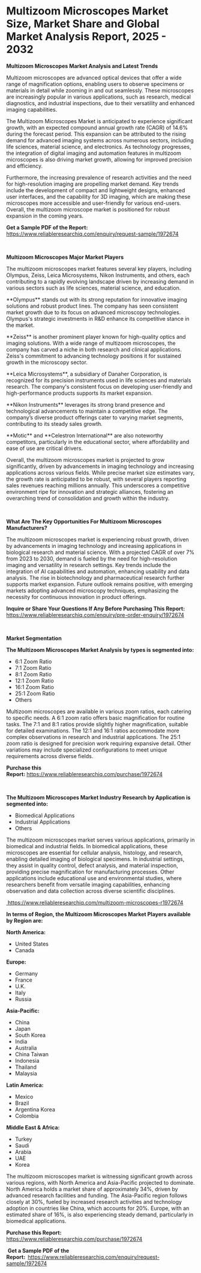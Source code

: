 <p><h1>Multizoom Microscopes Market Size, Market Share and Global Market Analysis Report, 2025 - 2032</h1></p><p><strong>Multizoom Microscopes Market Analysis and Latest Trends</strong></p>
<p><p>Multizoom microscopes are advanced optical devices that offer a wide range of magnification options, enabling users to observe specimens or materials in detail while zooming in and out seamlessly. These microscopes are increasingly popular in various applications, such as research, medical diagnostics, and industrial inspections, due to their versatility and enhanced imaging capabilities.</p><p>The Multizoom Microscopes Market is anticipated to experience significant growth, with an expected compound annual growth rate (CAGR) of 14.6% during the forecast period. This expansion can be attributed to the rising demand for advanced imaging systems across numerous sectors, including life sciences, material science, and electronics. As technology progresses, the integration of digital imaging and automation features in multizoom microscopes is also driving market growth, allowing for improved precision and efficiency.</p><p>Furthermore, the increasing prevalence of research activities and the need for high-resolution imaging are propelling market demand. Key trends include the development of compact and lightweight designs, enhanced user interfaces, and the capability for 3D imaging, which are making these microscopes more accessible and user-friendly for various end-users. Overall, the multizoom microscope market is positioned for robust expansion in the coming years.</p></p>
<p><strong>Get a Sample PDF of the Report:&nbsp;</strong> <a href="https://www.reliableresearchiq.com/enquiry/request-sample/1972674?utm_campaign=2291&utm_medium=2&utm_source=Github&utm_content=ia&utm_term=12042025&utm_id=multizoom-microscopes">https://www.reliableresearchiq.com/enquiry/request-sample/1972674</a></p>
<p>&nbsp;</p>
<p><strong>Multizoom Microscopes Major Market Players</strong></p>
<p><p>The multizoom microscopes market features several key players, including Olympus, Zeiss, Leica Microsystems, Nikon Instruments, and others, each contributing to a rapidly evolving landscape driven by increasing demand in various sectors such as life sciences, material science, and education.</p><p>**Olympus** stands out with its strong reputation for innovative imaging solutions and robust product lines. The company has seen consistent market growth due to its focus on advanced microscopy technologies. Olympus's strategic investments in R&D enhance its competitive stance in the market.</p><p>**Zeiss** is another prominent player known for high-quality optics and imaging solutions. With a wide range of multizoom microscopes, the company has carved a niche in both research and clinical applications. Zeiss's commitment to advancing technology positions it for sustained growth in the microscopy sector.</p><p>**Leica Microsystems**, a subsidiary of Danaher Corporation, is recognized for its precision instruments used in life sciences and materials research. The company's consistent focus on developing user-friendly and high-performance products supports its market expansion. </p><p>**Nikon Instruments** leverages its strong brand presence and technological advancements to maintain a competitive edge. The company’s diverse product offerings cater to varying market segments, contributing to its steady sales growth.</p><p>**Motic** and **Celestron International** are also noteworthy competitors, particularly in the educational sector, where affordability and ease of use are critical drivers.</p><p>Overall, the multizoom microscopes market is projected to grow significantly, driven by advancements in imaging technology and increasing applications across various fields. While precise market size estimates vary, the growth rate is anticipated to be robust, with several players reporting sales revenues reaching millions annually. This underscores a competitive environment ripe for innovation and strategic alliances, fostering an overarching trend of consolidation and growth within the industry.</p></p>
<p>&nbsp;</p>
<p><strong>What Are The Key Opportunities For Multizoom Microscopes Manufacturers?</strong></p>
<p><p>The multizoom microscopes market is experiencing robust growth, driven by advancements in imaging technology and increasing applications in biological research and material science. With a projected CAGR of over 7% from 2023 to 2030, demand is fueled by the need for high-resolution imaging and versatility in research settings. Key trends include the integration of AI capabilities and automation, enhancing usability and data analysis. The rise in biotechnology and pharmaceutical research further supports market expansion. Future outlook remains positive, with emerging markets adopting advanced microscopy techniques, emphasizing the necessity for continuous innovation in product offerings.</p></p>
<p><strong>Inquire or Share Your Questions If Any Before Purchasing This Report:</strong> <a href="https://www.reliableresearchiq.com/enquiry/pre-order-enquiry/1972674?utm_campaign=2291&utm_medium=2&utm_source=Github&utm_content=ia&utm_term=12042025&utm_id=multizoom-microscopes">https://www.reliableresearchiq.com/enquiry/pre-order-enquiry/1972674</a></p>
<p>&nbsp;</p>
<p><strong>Market Segmentation</strong></p>
<p><strong>The Multizoom Microscopes Market Analysis by types is segmented into:</strong></p>
<p><ul><li>6:1 Zoom Ratio</li><li>7:1 Zoom Ratio</li><li>8:1 Zoom Ratio</li><li>12:1 Zoom Ratio</li><li>16:1 Zoom Ratio</li><li>25:1 Zoom Ratio</li><li>Others</li></ul></p>
<p><p>Multizoom microscopes are available in various zoom ratios, each catering to specific needs. A 6:1 zoom ratio offers basic magnification for routine tasks. The 7:1 and 8:1 ratios provide slightly higher magnification, suitable for detailed examinations. The 12:1 and 16:1 ratios accommodate more complex observations in research and industrial applications. The 25:1 zoom ratio is designed for precision work requiring expansive detail. Other variations may include specialized configurations to meet unique requirements across diverse fields.</p></p>
<p><strong>Purchase this Report:&nbsp;</strong><a href="https://www.reliableresearchiq.com/purchase/1972674?utm_campaign=2291&utm_medium=2&utm_source=Github&utm_content=ia&utm_term=12042025&utm_id=multizoom-microscopes">https://www.reliableresearchiq.com/purchase/1972674</a></p>
<p>&nbsp;</p>
<p><strong>The Multizoom Microscopes Market Industry Research by Application is segmented into:</strong></p>
<p><ul><li>Biomedical Applications</li><li>Industrial Applications</li><li>Others</li></ul></p>
<p><p>The multizoom microscopes market serves various applications, primarily in biomedical and industrial fields. In biomedical applications, these microscopes are essential for cellular analysis, histology, and research, enabling detailed imaging of biological specimens. In industrial settings, they assist in quality control, defect analysis, and material inspection, providing precise magnification for manufacturing processes. Other applications include educational use and environmental studies, where researchers benefit from versatile imaging capabilities, enhancing observation and data collection across diverse scientific disciplines.</p></p>
<p><a href="https://www.reliableresearchiq.com/multizoom-microscopes-r1972674?utm_campaign=2291&utm_medium=2&utm_source=Github&utm_content=ia&utm_term=12042025&utm_id=multizoom-microscopes">&nbsp;https://www.reliableresearchiq.com/multizoom-microscopes-r1972674</a></p>
<p><strong>In terms of Region, the Multizoom Microscopes Market Players available by Region are:</strong></p>
<p>
    <p> <strong> North America: </strong>
        <ul>
            <li>United States</li>
            <li>Canada</li>
        </ul>
        </p> 
    <p> <strong> Europe: </strong>
        <ul>
            <li>Germany</li>
            <li>France</li>
            <li>U.K.</li>
            <li>Italy</li>
            <li>Russia</li>
        </ul>
        </p> 
    <p> <strong> Asia-Pacific: </strong>
        <ul>
            <li>China</li>
            <li>Japan</li>
            <li>South Korea</li>
            <li>India</li>
            <li>Australia</li>
            <li>China Taiwan</li>
            <li>Indonesia</li>
            <li>Thailand</li>
            <li>Malaysia</li>
        </ul>
        </p> 
    <p> <strong> Latin America: </strong>
        <ul>
            <li>Mexico</li>
            <li>Brazil</li>
            <li>Argentina Korea</li>
            <li>Colombia</li>
        </ul>
        </p> 
    <p> <strong> Middle East & Africa: </strong>
        <ul>
            <li>Turkey</li>
            <li>Saudi</li>
            <li>Arabia</li>
            <li>UAE</li>
            <li>Korea</li>
        </ul>
    </p>
    </p>
<p><p>The multizoom microscopes market is witnessing significant growth across various regions, with North America and Asia-Pacific projected to dominate. North America holds a market share of approximately 34%, driven by advanced research facilities and funding. The Asia-Pacific region follows closely at 30%, fueled by increased research activities and technology adoption in countries like China, which accounts for 20%. Europe, with an estimated share of 16%, is also experiencing steady demand, particularly in biomedical applications.</p></p>
<p><strong>Purchase this Report: </strong><a href="https://www.reliableresearchiq.com/purchase/1972674?utm_campaign=2291&utm_medium=2&utm_source=Github&utm_content=ia&utm_term=12042025&utm_id=multizoom-microscopes">https://www.reliableresearchiq.com/purchase/1972674</a></p>
<p>&nbsp;<strong>Get a Sample PDF of the Report:&nbsp;&nbsp;</strong><a href="https://www.reliableresearchiq.com/enquiry/request-sample/1972674?utm_campaign=2291&utm_medium=2&utm_source=Github&utm_content=ia&utm_term=12042025&utm_id=multizoom-microscopes">https://www.reliableresearchiq.com/enquiry/request-sample/1972674</a></p>
<p><strong></strong></p>
<p><p></p><p></p><p></p></p>
